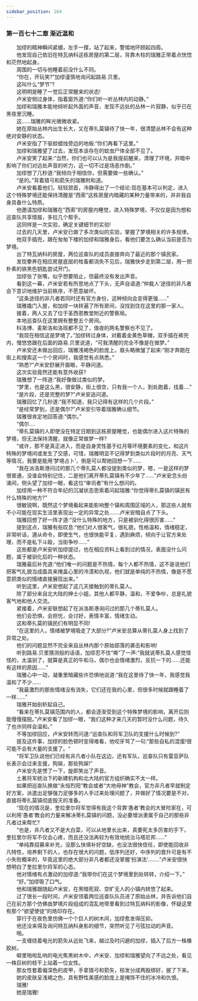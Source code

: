 ```yaml
---
sidebar_position: 164
---
```

### 第一百七十二章 渐近温和  


　　加缪的精神瞬间紧绷，左手一撑，站了起来，警惕地环顾起四周。  
　　他发现自己依旧在特瓦纳科这栋房屋的第二层，背靠木柱的瑞雅正带着点恍惚和茫然地起身。  
　　周围的一切与他睡着前没什么不同。  
　　“你在，开玩笑?”加缪谨慎地询问起路易.贝里。  
　　这叫什么“梦节”?  
　　这明明是睡了一觉后正常醒来的状态!  
　　卢米安侧过身体，指着窗外道:“你们听一听丛林内的动静。”  
　　加缪和瑞雅本能地倾听起外面的声音，发现不远处的丛林一片寂静，似乎已在黑夜里沉睡。  
　　这……瑞雅的眸光微微收紧。  
　　她在原始丛林内出生长大，又在蒂扎莫镇待了快一年，很清楚丛林不会有这种绝对安静的状态。  
　　卢米安指了下驱蚊蜡烛旁边的地板:“你们再看下这里。”  
　　加缪和瑞雅望了过去，发现本该存在的蚊虫尸体全部不见了。  
　　卢米安笑了起来:“当然，你们也可以认为是我提前醒来，清理了环境，并暗中影响了你们对远处声音的听力，这一切不过是场恶作剧。”  
　　加缪想了几秒道:“我倾向于相信你，但需要做一些确认。”  
　　“是的。”背着猎弓和箭矢的瑞雅附和道。  
　　卢米安看着他们，轻轻颔首，冷静得出了一个结论:现在基本可以判定，进入这个特殊梦境还能保持清醒是“西索”这栋房屋内暗藏的某种力量带来的，并非我自身具备什么特质。  
　　他邀请加缪和瑞雅在“西索”的房屋内睡觉，进入特殊梦境，不仅仅是因为想和巡查队共享情报，多拉几个帮手。  
　　这同样是一次实验，确定关键细节的实验!  
　　过去的几天里，卢米安已做了多次类似的实验，掌握了梦境相关的许多规律。  
　　他双手插兜，跟在匆匆下楼的加缪和瑞雅身后，看他们要怎么确认当前是否为梦境。  
　　出了特瓦纳科的房屋，两位巡查队的成员直接奔向了最近的那个镇民家。  
　　发现豢养在相应房屋底层的牲畜都消失不见后，瑞雅快步走到第二层，用一把朴素的铁黑色钥匙尝试开门。  
　　加缪张了张嘴，似乎想要阻止，但最终没有发出声音。  
　　看到这一幕，卢米安若有所思地点了下头，无声自语道:“仲裁人’途径的非凡者会下意识地维护当前秩序，不愿意破坏。  
　　“这条途径的非凡者若同时还有官方身份，这种倾向会变得更强...…”  
　　瑞雅撬门入屋，和加缪一块转遍了所有房间，没找到住在这里的那一家人。  
　　接着，两人又去了位于圣西恩教堂附近的警察局。  
　　本地巡查队在这里拥有整整五个房间。  
　　科洛博、麦斯洛和洛班都不见了，值夜的两名警察也不见了。  
　　“我现在相信这是梦境了。”加缪转过身体，对戴着金黄色草帽，双手插在裤兜内，慢悠悠跟在后面的路易.贝里说道，“可我清醒的完全不像是在做梦。”  
　　卢米安还未做出回应，瑞雅浅褐色的脸庞上，眉头略微皱了起来:“刚才奔跑在街上和搜索这一个个房间时，我感觉有点熟悉。”  
　　“熟悉?”卢米安舒展开眉眼，平静问道。  
　　这次实验竟然还能有意外收获?  
　　瑞雅想了一阵道:“我好像做过类似的梦。  
　　“梦里，也是这么黑，很安静，街上很空，只有我一个人，到处跑着，找着.…”  
　　“是片段，还是完整的梦?”卢米安追问道。  
　　瑞雅回忆了几秒道:“我不知道，我只记得有这样的几个片段。”  
　　“是经常梦到，还是偶尔?”卢米安引导着瑞雅确认细节。  
　　瑞雅很肯定地回答道:“偶尔。”  
　　“偶尔....  
　　“蒂扎莫镇的人即使没在特定日期到这栋房屋睡觉，也能偶尔进入这片特殊的梦境，但无法保持清醒，就像正常做梦一样?  
　　“或许，那不是真正进入，而是自身灵性基于红月等环境要素的变化，和这片特殊的梦境间或发生了交感，可惜，瑞雅明显不记得梦到类似片段时的月亮、天气等情况，我要是能用‘梦境占卜‘，倒是可以帮她回想一下......  
　　“我在派洛斯港问过的那几个蒂扎莫人都没提到类似的梦，嗯，一是这样的梦很普通，没谁会特别记住，二是他们离开蒂扎莫镇有不少年了……”卢米安念头纷涌间，侧头望了加缪一眼，看这位“审讯者”有什么想问的。  
　　加缪用一种不符合年纪的沉凝状态思索着问起瑞雅:“你觉得蒂扎莫镇的镇民有什么特殊的地方?”  
　　很敏锐啊，既然这个梦境看起来能影响整个镇和周围区域的人，那这些人就有不小可能在现实生活里表现出一定的异常之处…….卢米安暗自点了下头。  
　　瑞雅回想了好一阵才道:“没什么特殊的地方，只是被驯化得很厉害......”  
　　提到这点，瑞雅有些叹息:“他们对人很客气，很礼貌，性格温和，情绪稳定，非常听话，遵从命令，即使生气，也很快能平复，遇到麻烦，倾向于让官方来处理，而不是私下斗殴，当街争吵......”  
　　这些都是卢米安听加缪提过，也在相应资料上看到过的情况，表面没什么问题，属于被驯化后的一种状态。  
　　瑞雅最后补充道:“他们唯一的问题是不热情，每个人都不热情，这不是说他们把客气礼貌当成面具来掩盖心里的冷漠和仇视，他们就是单纯的不热情，像是不愿意把类似的情绪直接展现出来。”  
　　听到这里，卢米安想起了这几天接触到的蒂扎莫人。  
　　除了部分来自北大陆的绅士小姐，其他人都平静，温和，不爱争吵，总是礼貌客气地和他人交流。  
　　紧接着，卢米安联想起了在派洛斯港询问过的那几个蒂扎莫人。  
　　他们会恐惧，会担忧，会讨好，表情丰富，情绪生动。  
　　这和蒂扎莫的镇民们有明显不同!  
　　“在这里的人，情绪被梦境吸走了大部分?”卢米安总算从蒂扎莫人身上找到了异常之处。  
　　他们的问题显然不完全来自丛林内那个原始部落的袭击和影响!  
　　听到路易.贝里猜测般的话语，加缪忍不住“嘶”了一声:“我就说蒂扎莫人感觉怪怪的，太温驯了，就算是真正的牛和马，偶尔也会情绪激烈，反抗一下的……还能有这样的原因......”  
　　瑞雅心中一动，凝重里暗藏些许恐惧地说道:“我在这里待了快一年，我感觉我温和了不少......  
　　“我最激烈的那些情绪没有消失，它们还在我的心里，但很多时候就跟睡着了一样..….”  
　　瑞雅开始剖析起自己。  
　　“看来在蒂扎莫镇范围内的人，都会逐渐受到这个特殊梦境的影响，离开后则能慢慢摆脱。”卢米安看了加缪一眼，“我们这种才来几天的暂时没什么问题，待久了也许同样会温和。”  
　　不等加缪回应，卢米安转而问道:“巡查队和将军卫队的支援什么时候到?”  
　　提及这件事，加缪的脸色顿时变得难看，他咬牙骂了一句:“那些自私的混蛋!很可能不会有大量的支援了。“  
　　“将军卫队说他们已经有非凡者小队在这边，还有军队，巡查队只有雷亚萨队长表示会过来支援，狗屎，那些狗屎!”  
　　卢米安先是愣了一下，旋即笑出了声音。  
　　土著将军统治下的新建机构和北大陆的官方组织确实不太一样。  
　　如果把巡查队换做“永恒烈阳”教会或者“大地母神”教会，官方非凡者早就制定好方案，派遣出足够强力足够多的人手过来处理问题了，并做好了情况要是不对，直接将蒂扎莫镇彻底毁灭的准备。  
　　“现在的情况是，奎拉里尔将军觉得有我这个背靠‘愚者’教会的大冒险家在，可以利用‘愚者’教会的力量来解决蒂扎莫镇的问题，没必要增派隶属于自己的那些非凡者过来帮忙?  
　　“也是，非凡者又不是大白菜，可以从地里长出来，真要死太多厉害的手下，奎拉里尔将军不仅会心疼，而且还没法再较为有效地统治马塔尼邦......”  
　　“单纯靠招募来补充，没那么快填补好空缺，也没法很快信任，即使能回收非凡特性，培养剩下的人，也存在很大的问题，低序列还好，中序列的晋升可是有不小失败概率的，毕竟这里的绝大部分非凡者都还没掌握‘扮演法’....….”卢米安很快想明白了奎拉里尔将军的心态。  
　　他对情绪有点激动的加缪道:“我带你们在这个梦境里到处转转，介绍一下。”  
　　“好。”加缪吸了口气。  
　　他和瑞雅跟随起卢米安，在黑暗死寂、空旷无人的小镇内转悠了起来。  
　　过了很长一段时间，卢米安领着两位巡查队队员进了原始丛林，并告诉他们自己在前方那个仿佛由梦境片段组成的混乱地带里看到过特瓦纳科的影像，怀疑这里有那个“欲望使徒”的烙印存在。  
　　穿行于在夜色里仿佛一个个巨人的树木间，加缪愈发得压抑。  
　　他还没来得及询问特瓦纳科身影的细节，突然听见了弓弦拉动的声音。  
　　啪。  
　　一支缠绕着电光的箭矢从远处飞来，越过及时闪避的加缪，插入了后方一株橡胶树。  
　　噼里啪啦乱响的电光焦黑树木中，卢米安、加缪和瑞雅望向了不远之处，看见一株巨树的枝干上站着一位女性。  
　　那女性套着偏深色的皮甲，手拿猎弓和箭矢，棕发分成两股绑好，披了下来。  
　　她的皮肤呈浅褐之色，具有野性美感的脸庞上是掩饰不住的冰冷和仇恨。  
　　瑞雅!  
　　她是瑞雅!  
